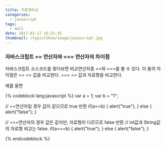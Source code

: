 ```yaml
---
title: 자료형비교
categories:
  - javascript
tags:
  - null
date: 2017-01-17 15:21:35
thumbnail: /typistShow/image/javascript.jpg
---
```


### 자바스크립트 == 연산자와 === 연산자의 차이점

자바스크립트 소스코드를 찾다보면 비교연산자중 ==와 ===를 볼 수 있다.
이 둘의 차이점은
== => 값을 비교한다.
=== => 값과 자료형을 비교한다.

예를 들면

{% codeblock lang:javascript %}
var a = 1;
var b = "1";

// ==연산자일 경우 값이 같으므로 true 반환
if(a==b) {
	alert("true");
} else {
	alert("false");
}

// ===연산자의 경우 값은 같지만, 자료형이 다르므로 false 반환
// int값과 String값의 자료형 비교는 false.
if(a===b) {
	alert("true");
} else {
	alert("false");
}

{% endcodeblock %}

